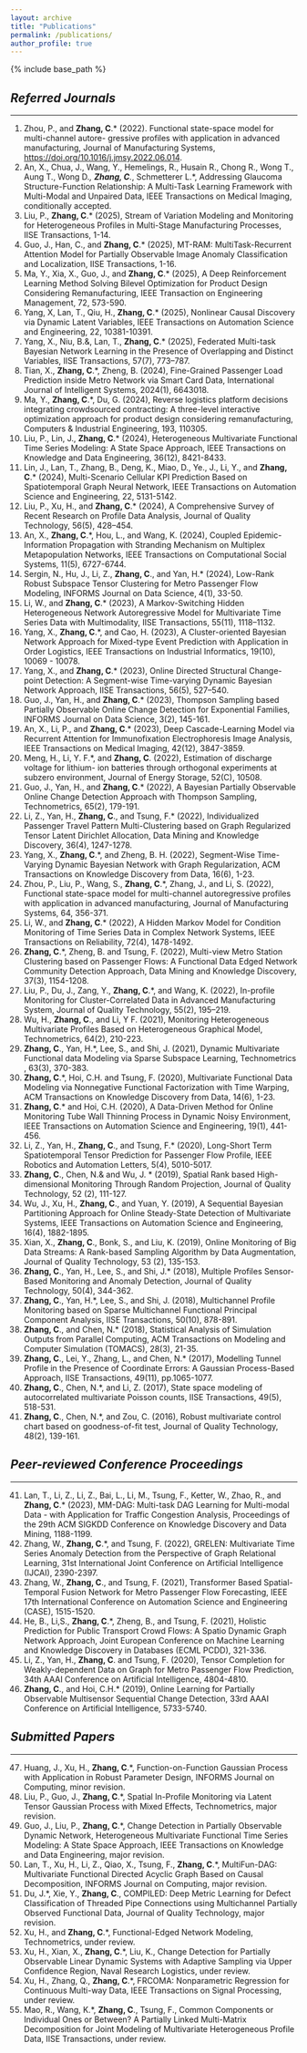 ```yaml
---
layout: archive
title: "Publications"
permalink: /publications/
author_profile: true
---
```

<!-- **To get the pdf or code, please click the title of paper** -->

<!-- {% if author.googlescholar %}
  You can also find my articles on <u><a href="{{author.googlescholar}}">my Google Scholar profile</a>.</u>
{% endif %} -->

{% include base_path %}

<!-- {% for post in site.publications reversed %}
  {% include archive-single.html %}
{% endfor %} -->

## ***Referred Journals***
***
1. Zhou, P., and **Zhang, C**.* (2022). Functional state-space model for multi-channel autore- gressive profiles with application in advanced manufacturing, Journal of Manufacturing Systems, <https://doi.org/10.1016/j.jmsy.2022.06.014>.
1.	An, X., Chua, J., Wang, Y., Hemelings, R., Husain R., Chong R., Wong T., Aung T., Wong D.*, **Zhang, C**.*, Schmetterer L.*, Addressing Glaucoma Structure-Function Relationship: A Multi-Task Learning Framework with Multi-Modal and Unpaired Data, IEEE Transactions on Medical Imaging, conditionally accepted. 
2.	Liu, P., **Zhang, C**.* (2025), Stream of Variation Modeling and Monitoring for Heterogeneous Profiles in Multi-Stage Manufacturing Processes, IISE Transactions, 1-14.
3.	Guo, J., Han, C., and **Zhang, C**.* (2025), MT-RAM: MultiTask-Recurrent Attention Model for Partially Observable Image Anomaly Classification and Localization, IISE Transactions, 1-16. 
4.	Ma, Y., Xia, X., Guo, J., and **Zhang, C**.* (2025), A Deep Reinforcement Learning Method Solving Bilevel Optimization for Product Design Considering Remanufacturing, IEEE Transaction on Engineering Management, 72, 573-590. 
5.	Yang, X, Lan, T., Qiu, H., **Zhang, C**.* (2025), Nonlinear Causal Discovery via Dynamic Latent Variables, IEEE Transactions on Automation Science and Engineering, 22, 10381-10391.
6.	Yang, X., Niu, B.&, Lan, T., **Zhang, C**.* (2025), Federated Multi-task Bayesian Network Learning in the Presence of Overlapping and Distinct Variables, IISE Transactions, 57(7), 773–787.
7.	Tian, X., **Zhang, C**.*, Zheng, B. (2024), Fine-Grained Passenger Load Prediction inside Metro Network via Smart Card Data, International Journal of Intelligent Systems, 2024(1), 6643018. 
8.	Ma, Y., **Zhang, C**.*, Du, G.  (2024), Reverse logistics platform decisions integrating crowdsourced contracting: A three-level interactive optimization approach for product design considering remanufacturing, Computers & Industrial Engineering, 193, 110305. 
9.	Liu, P., Lin, J., **Zhang, C**.* (2024), Heterogeneous Multivariate Functional Time Series Modeling: A State Space Approach, IEEE Transactions on Knowledge and Data Engineering, 36(12), 8421-8433. 
10.	Lin, J., Lan, T., Zhang, B., Deng, K., Miao, D., Ye., J., Li, Y., and **Zhang, C**.* (2024), Multi-Scenario Cellular KPI Prediction Based on Spatiotemporal Graph Neural Network, IEEE Transactions on Automation Science and Engineering, 22, 5131-5142.
11.	Liu, P., Xu, H., and **Zhang, C**.* (2024), A Comprehensive Survey of Recent Research on Profile Data Analysis, Journal of Quality Technology, 56(5), 428–454. 
12.	An, X., **Zhang, C**.*, Hou, L., and Wang, K. (2024), Coupled Epidemic-Information Propagation with Stranding Mechanism on Multiplex Metapopulation Networks, IEEE Transactions on Computational Social Systems, 11(5), 6727-6744.
13.	Sergin, N., Hu, J., Li, Z., **Zhang, C**., and Yan, H.* (2024), Low-Rank Robust Subspace Tensor Clustering for Metro Passenger Flow Modeling, INFORMS Journal on Data Science, 4(1), 33-50.
14.	Li, W., and **Zhang, C**.* (2023), A Markov-Switching Hidden Heterogeneous Network Autoregressive Model for Multivariate Time Series Data with Multimodality, IISE Transactions, 55(11), 1118–1132.
15.	Yang, X., **Zhang, C**.*, and Cao, H. (2023), A Cluster-oriented Bayesian Network Approach for Mixed-type Event Prediction with Application in Order Logistics, IEEE Transactions on Industrial Informatics, 19(10), 10069 - 10078.
16.	Yang, X., and **Zhang, C**.* (2023), Online Directed Structural Change-point Detection: A Segment-wise Time-varying Dynamic Bayesian Network Approach, IISE Transactions, 56(5), 527–540.
17.	Guo, J., Yan, H., and **Zhang, C**.* (2023), Thompson Sampling based Partially Observable Online Change Detection for Exponential Families, INFORMS Journal on Data Science, 3(2), 145-161.
18.	An, X., Li, P., and **Zhang, C**.* (2023), Deep Cascade-Learning Model via Recurrent Attention for Immunofixation Electrophoresis Image Analysis, IEEE Transactions on Medical Imaging, 42(12), 3847-3859.
19.	Meng, H., Li, Y. F.*, and **Zhang, C**. (2022),  Estimation of discharge voltage for lithium- ion batteries through orthogonal experiments at subzero environment, Journal of Energy Storage, 52(C), 10508. 
20.	Guo, J., Yan, H., and **Zhang, C**.* (2022), A Bayesian Partially Observable Online Change Detection Approach with Thompson Sampling, Technometrics, 65(2), 179-191.
21.	Li, Z., Yan, H., **Zhang, C**., and Tsung, F.* (2022), Individualized Passenger Travel Pattern Multi-Clustering based on Graph Regularized Tensor Latent Dirichlet Allocation, Data Mining and Knowledge Discovery, 36(4), 1247-1278.
22.	Yang, X., **Zhang, C**.*, and Zheng, B. H. (2022), Segment-Wise Time-Varying Dynamic Bayesian Network with Graph Regularization, ACM Transactions on Knowledge Discovery from Data, 16(6), 1-23.
23.	Zhou, P., Liu, P., Wang, S., **Zhang, C**.*, Zhang, J., and Li, S. (2022), Functional state-space model for multi-channel autoregressive profiles with application in advanced manufacturing, Journal of Manufacturing Systems, 64, 356-371.
24.	Li, W., and **Zhang, C**.* (2022), A Hidden Markov Model for Condition Monitoring of Time Series Data in Complex Network Systems, IEEE Transactions on Reliability, 72(4), 1478-1492.
25.	**Zhang, C**.*, Zheng, B. and Tsung, F. (2022), Multi-view Metro Station Clustering based on Passenger Flows: A Functional Data Edged Network Community Detection Approach, Data Mining and Knowledge Discovery, 37(3), 1154-1208.
26.	Liu, P., Du, J., Zang, Y., **Zhang, C**.*, and Wang, K. (2022), In-profile Monitoring for Cluster-Correlated Data in Advanced Manufacturing System, Journal of Quality Technology, 55(2), 195–219. 
27.	Wu, H., **Zhang, C**., and Li, Y F. (2021), Monitoring Heterogeneous Multivariate Profiles Based on Heterogeneous Graphical Model, Technometrics, 64(2), 210-223.
28.	**Zhang, C**., Yan, H.*, Lee, S., and Shi, J. (2021), Dynamic Multivariate Functional data Modeling via Sparse Subspace Learning, Technometrics , 63(3), 370-383. 
29.	**Zhang, C**.*, Hoi, C.H. and Tsung, F. (2020), Multivariate Functional Data Modeling via Nonnegative Functional Factorization with Time Warping, ACM Transactions on Knowledge Discovery from Data, 14(6), 1-23.
30.	**Zhang, C**.* and Hoi, C.H. (2020), A Data-Driven Method for Online Monitoring Tube Wall Thinning Process in Dynamic Noisy Environment, IEEE Transactions on Automation Science and Engineering, 19(1), 441-456.
31.	Li, Z., Yan, H., **Zhang, C**., and Tsung, F.* (2020), Long-Short Term Spatiotemporal Tensor Prediction for Passenger Flow Profile, IEEE Robotics and Automation Letters, 5(4), 5010-5017.
32.	**Zhang, C**., Chen, N.& and Wu, J. * (2019),  Spatial Rank based High-dimensional Monitoring Through Random Projection, Journal of Quality Technology, 52 (2), 111-127.
33.	Wu, J., Xu, H., **Zhang, C**., and Yuan, Y. (2019), A Sequential Bayesian Partitioning Approach for Online Steady-State Detection of Multivariate Systems, IEEE Transactions on Automation Science and Engineering, 16(4), 1882-1895. 
34.	Xian, X., **Zhang, C**., Bonk, S., and Liu, K. (2019), Online Monitoring of Big Data Streams: A Rank-based Sampling Algorithm by Data Augmentation, Journal of Quality Technology, 53 (2), 135-153.
35.	**Zhang, C**., Yan, H., Lee, S., and Shi, J.* (2018), Multiple Profiles Sensor-Based Monitoring and Anomaly Detection, Journal of Quality Technology, 50(4), 344-362. 
36.	**Zhang, C**., Yan, H.*, Lee, S., and Shi, J. (2018), Multichannel Profile Monitoring based on Sparse Multichannel Functional Principal Component Analysis, IISE Transactions, 50(10), 878-891.
37.	**Zhang, C**., and Chen, N.* (2018), Statistical Analysis of Simulation Outputs from Parallel Computing, ACM Transactions on Modeling and Computer Simulation (TOMACS), 28(3), 21-35.
38.	**Zhang, C**., Lei, Y., Zhang, L., and Chen, N.* (2017), Modelling Tunnel Profile in the Presence of Coordinate Errors: A Gaussian Process-Based Approach, IISE Transactions, 49(11), pp.1065-1077.
39.	**Zhang, C**., Chen, N.*, and Li, Z. (2017), State space modeling of autocorrelated multivariate Poisson counts, IISE Transactions, 49(5), 518-531.
40.	**Zhang, C**., Chen, N.*, and Zou, C. (2016), Robust multivariate control chart based on goodness-of-fit test, Journal of Quality Technology, 48(2), 139-161.
 
## ***Peer-reviewed Conference Proceedings***
***
41.	Lan, T., Li, Z., Li, Z., Bai, L., Li, M., Tsung, F., Ketter, W., Zhao, R., and **Zhang, C**.* (2023), MM-DAG: Multi-task DAG Learning for Multi-modal Data - with Application for Traffic Congestion Analysis, Proceedings of the 29th ACM SIGKDD Conference on Knowledge Discovery and Data Mining, 1188-1199.
42.	Zhang, W., **Zhang, C**.*, and Tsung, F. (2022), GRELEN: Multivariate Time Series Anomaly Detection from the Perspective of Graph Relational Learning, 31st International Joint Conference on Artificial Intelligence (IJCAI), 2390-2397.
43.	Zhang, W., **Zhang, C**., and Tsung, F. (2021), Transformer Based Spatial-Temporal Fusion Network for Metro Passenger Flow Forecasting, IEEE 17th International Conference on Automation Science and Engineering (CASE), 1515-1520.
44.	He, B., Li,S., **Zhang, C**.*, Zheng, B., and Tsung, F. (2021), Holistic Prediction for Public Transport Crowd Flows: A Spatio Dynamic Graph Network Approach, Joint European Conference on Machine Learning and Knowledge Discovery in Databases (ECML PCDD), 321-336.
45.	Li, Z., Yan, H., **Zhang, C**. and Tsung, F. (2020), Tensor Completion for Weakly-dependent Data on Graph for Metro Passenger Flow Prediction, 34th AAAI Conference on Artificial Intelligence, 4804-4810.
46.	**Zhang, C**., and Hoi, C.H.* (2019), Online Learning for Partially Observable Multisensor Sequential Change Detection, 33rd AAAI Conference on Artificial Intelligence, 5733-5740. 

## ***Submitted Papers***
***
47.	Huang, J., Xu, H., **Zhang, C**.*, Function-on-Function Gaussian Process with Application in Robust Parameter Design, INFORMS Journal on Computing, minor revision. 
48.	Liu, P., Guo, J., **Zhang, C**.*, Spatial In-Profile Monitoring via Latent Tensor Gaussian Process with Mixed Effects, Technometrics, major revision. 
49.	Guo, J., Liu, P., **Zhang, C**.*, Change Detection in Partially Observable Dynamic Network, Heterogeneous Multivariate Functional Time Series Modeling: A State Space Approach, IEEE Transactions on Knowledge and Data Engineering, major revision. 
50.	Lan, T., Xu, H., Li, Z., Qiao, X., Tsung, F., **Zhang, C**.*, MultiFun-DAG: Multivariate Functional Directed Acyclic Graph Based on Causal Decomposition, INFORMS Journal on Computing, major revision. 
51.	Du, J.*, Xie, Y., **Zhang, C**., COMPILED: Deep Metric Learning for Defect Classification of Threaded Pipe Connections using Multichannel Partially Observed Functional Data, Journal of Quality Technology, major revision. 
52.	Xu, H., and **Zhang, C**.*, Functional-Edged Network Modeling, Technometrics, under review. 
53.	Xu, H., Xian, X., **Zhang, C**.*, Liu, K., Change Detection for Partially Observable Linear Dynamic Systems with Adaptive Sampling via Upper Confidence Region, Naval Research Logistics, under review.
54.	Xu, H., Zhang, Q., **Zhang, C**.*, FRCOMA: Nonparametric Regression for Continuous Multi-way Data, IEEE Transactions on Signal Processing, under review. 
55.	Mao, R., Wang, K.*, **Zhang, C**., Tsung, F., Common Components or Individual Ones or Between? A Partially Linked Multi-Matrix Decomposition for Joint Modeling of Multivariate Heterogeneous Profile Data, IISE Transactions, under review. 
